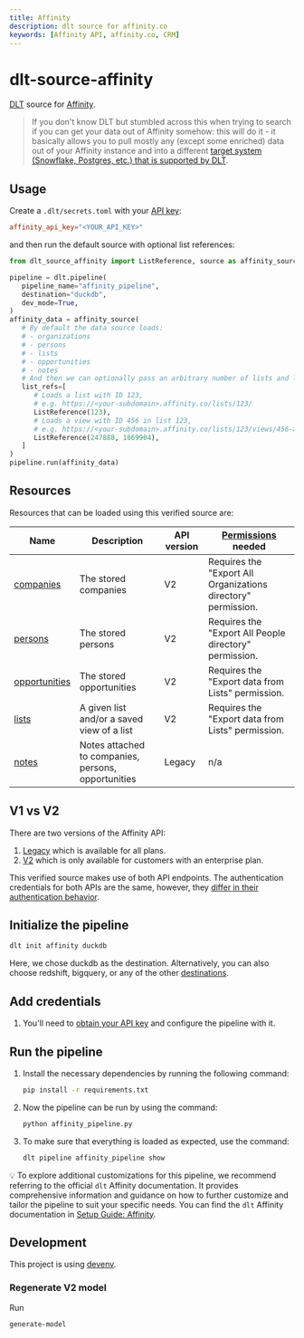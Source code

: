 ```yaml
---
title: Affinity
description: dlt source for affinity.co
keywords: [Affinity API, affinity.co, CRM]
---
```


# dlt-source-affinity

[DLT](htps://www.github.com/dlt-hub/dlt) source for [Affinity](https://www.affinity.co/).

> If you don't know DLT but stumbled across this when trying to search if you can get your data out of Affinity somehow: this will do it - it basically allows you to pull mostly any (except some enriched) data out of your Affinity instance and into a different [target system (Snowflake, Postgres, etc.) that is supported by DLT](https://dlthub.com/docs/dlt-ecosystem/destinations/).

## Usage

Create a `.dlt/secrets.toml` with your [API key](https://support.affinity.co/s/article/How-to-obtain-your-Affinity-API-key):

```toml
affinity_api_key="<YOUR_API_KEY>"
```

and then run the default source with optional list references:

```py
from dlt_source_affinity import ListReference, source as affinity_source

pipeline = dlt.pipeline(
   pipeline_name="affinity_pipeline",
   destination="duckdb",
   dev_mode=True,
)
affinity_data = affinity_source(
   # By default the data source loads:
   # - organizations
   # - persons
   # - lists
   # - opportunities
   # - notes
   # And then we can optionally pass an arbitrary number of lists and list views:
   list_refs=[
      # Loads a list with ID 123,
      # e.g. https://<your-subdomain>.affinity.co/lists/123/
      ListReference(123),
      # Loads a view with ID 456 in list 123,
      # e.g. https://<your-subdomain>.affinity.co/lists/123/views/456-all-organizations
      ListReference(247888, 1869904),
   ]
)
pipeline.run(affinity_data)
```

## Resources

Resources that can be loaded using this verified source are:

| Name                                                              | Description                                         | API version | [Permissions](https://developer.affinity.co/#section/Getting-Started/Permissions) needed |
| ----------------------------------------------------------------- | --------------------------------------------------- | ----------- | ---------------------------------------------------------------------------------------- |
| [companies](https://developer.affinity.co/#tag/companies)         | The stored companies                                | V2          | Requires the "Export All Organizations directory" permission.                            |
| [persons](https://developer.affinity.co/#tag/persons)             | The stored persons                                  | V2          | Requires the "Export All People directory" permission.                                   |
| [opportunities](https://developer.affinity.co/#tag/opportunities) | The stored opportunities                            | V2          | Requires the "Export data from Lists" permission.                                        |
| [lists](https://developer.affinity.co/#tag/lists)                 | A given list and/or a saved view of a list          | V2          | Requires the "Export data from Lists" permission.                                        |
| [notes](https://api-docs.affinity.co/#notes)                      | Notes attached to companies, persons, opportunities | Legacy      | n/a                                                                                      |

## V1 vs V2

There are two versions of the Affinity API:

1. [Legacy](https://api-docs.affinity.co/) which is available for all plans.
2. [V2](https://developer.affinity.co/) which is only available for customers with an enterprise plan.

This verified source makes use of both API endpoints. The authentication credentials for both APIs are the same, however, they [differ in their authentication behavior](https://support.affinity.co/s/article/How-to-obtain-your-Affinity-API-key#h_01HMF147N699N2V6A9KPFMSBR6).

## Initialize the pipeline

```bash
dlt init affinity duckdb
```

Here, we chose duckdb as the destination. Alternatively, you can also choose redshift, bigquery, or
any of the other [destinations](https://dlthub.com/docs/dlt-ecosystem/destinations/).

## Add credentials

1. You'll need to [obtain your API key](https://support.affinity.co/s/article/How-to-obtain-your-Affinity-API-key) and configure the pipeline with it.

## Run the pipeline

1. Install the necessary dependencies by running the following command:

   ```bash
   pip install -r requirements.txt
   ```

2. Now the pipeline can be run by using the command:

   ```bash
   python affinity_pipeline.py
   ```

3. To make sure that everything is loaded as expected, use the command:

   ```bash
   dlt pipeline affinity_pipeline show
   ```

💡 To explore additional customizations for this pipeline, we recommend referring to the official
`dlt` Affinity documentation. It provides comprehensive information and guidance on how to further
customize and tailor the pipeline to suit your specific needs. You can find the `dlt` Affinity
documentation in
[Setup Guide: Affinity](https://dlthub.com/docs/dlt-ecosystem/verified-sources/affinity).

## Development

This project is using [devenv](https://devenv.sh/).

### Regenerate V2 model

Run

```sh
generate-model
```
